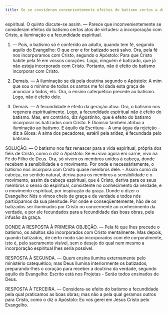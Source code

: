 ```yaml
---
title: Se se consideram convenientemente efeitos do batismo certos a dos de virtudes a incorporação com Cristo, a iluminação e a fecundidade espiritual
---
```


espiritual. O quinto discute-se assim. — Parece que inconvenientemente se consideram efeitos do batismo certos atos de virtudes: a incorporação com Cristo, a iluminação e a fecundidade espiritual.  

1. — Pois, o batismo só é conferido ao adulto, quando tem fé, segundo aquilo do Evangelho: O que crer e for batizado será salvo. Ora, pela fé nos incorporamos com Cristo, segundo o Apóstolo: Para que Cristo habite pela fé em vossos corações. Logo, ninguém é batizado, que já não esteja incorporado com Cristo. Portanto, não é efeito do batismo incorporar com Cristo.  

2. Demais. — A iluminação se dá pela doutrina segundo o Apóstolo: A mim que sou o mínimo de todos os santos me foi dada esta graça de anunciar a todos, etc. Ora, o ensino catequético precede ao batismo. Logo, não é efeito dele.  

3. Demais. — A fecundidade é efeito da geração ativa. Ora, o batismo nos regenera espiritualmente. Logo, a fecundidade espiritual não é efeito do batismo.  Mas, em contrário, diz Agostinho, que é efeito do batismo incorporar os batizados com Cristo. E Dionísio também atribui a iluminação ao batismo. E àquilo da Escritura - A uma água da rejeição - diz a Glosa: A alma dos pecadores, estéril pela aridez, é fecundada pelo batismo.  

SOLUÇÃO. — O batismo nos faz renascer para a vida espiritual, própria dos fiéis de Cristo, como o diz o Apóstolo: Se eu vivo agora em carne, vivo na Fé do Filho de Deus. Ora, só vivem os membros unidos à cabeça, donde recebem a sensibilidade e o movimento. Por onde e necessàriamente, o batismo nos incorpora com Cristo quase membros dele. - Assim como da cabeça, no sentido natural, deriva para os membros a sensibilidade e o movimento, assim da cabeça espiritual, que é Cristo, deriva para os seus membros o senso do espiritual, consistente no conhecimento da verdade, e o movimento espiritual, por inspiração da graça. Donde o dizer o Evangelho: Nós o vimos cheio de graça e de verdade e todos nós participamos da sua plenitude. Por onde e conseqüentemente, hão de os batizados ser iluminados por Cristo no concernente ao conhecimento da verdade, e por ele fecundados para a fecundidade das boas obras, pela infusão da graça.  

DONDE A RESPOSTA À PRIMEIRA OBJEÇÃO. — Pela fé que lhes precede o batismo, os adultos são incorporados com Cristo mentalmente. Mas depois, quando batizados, de certo modo são incorporados com ele corporalmente, isto é, pelo sacramento visível, sem o desejo do qual nem mesmo a incorporação espiritual lhes seria possível.  

RESPOSTA À SEGUNDA. — Quem ensina ilumina externamente pelo ministério catequético; mas Deus ilumina interiormente os batizados, preparando-lhes o coração para receber a doutrina da verdade, segundo aquilo do Evangelho: Escrito está nos Projetas - Serão todos ensinados de Deus.  

RESPOSTA À TERCEIRA. — Considera-se efeito do batismo a fecundidade pela qual praticamos as boas obras; mas não a pela qual geramos outros para Cristo, como o diz o Apóstolo: Eu vos gerei em Jesus Cristo pelo Evangelho.